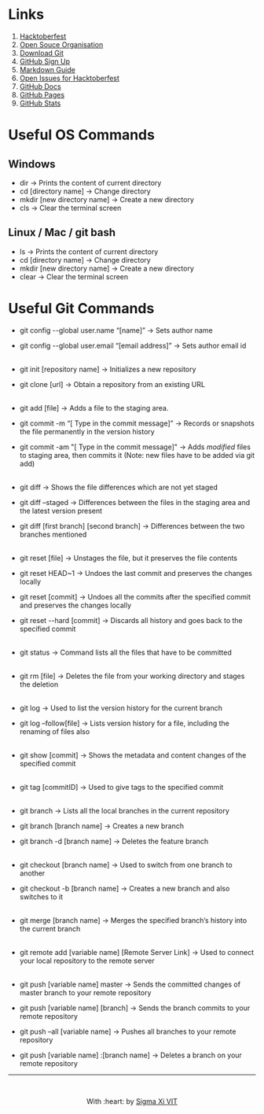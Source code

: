 # Links
1. [Hacktoberfest](https://hacktoberfest.digitalocean.com/)
2. [Open Souce Organisation](https://opensource.org/)
3. [Download Git](https://git-scm.com/downloads)
4. [GitHub Sign Up](https://github.com/signup)
5. [Markdown Guide](https://www.markdownguide.org/basic-syntax/)
6. [Open Issues for Hacktoberfest](https://github.com/search?q=hacktoberfest&state=open&type=Issues)
7. [GitHub Docs](https://docs.github.com/en)
8. [GitHub Pages](https://docs.github.com/en/pages)
9. [GitHub Stats](https://github.com/anuraghazra/github-readme-stats)



# Useful OS Commands

## Windows

* dir → Prints the content of current directory
* cd [directory name] → Change directory
* mkdir [new directory name] → Create a new directory
* cls → Clear the terminal screen

## Linux / Mac / git bash

* ls → Prints the content of current directory
* cd [directory name] → Change directory
* mkdir [new directory name] → Create a new directory
* clear → Clear the terminal screen

# Useful Git Commands

* git config --global user.name “[name]” → Sets author name
* git config --global user.email “[email address]” → Sets author email id
<br><br>

* git init [repository name] → Initializes a new repository
* git clone [url] → Obtain a repository from an existing URL
<br><br>

* git add [file] → Adds a file to the staging area.

* git commit -m “[ Type in the commit message]” → Records or snapshots the file permanently in the version history
* git commit -am "[ Type in the commit message]" → Adds *modified* files to staging area, then commits it (Note: new files have to be added via git add)
<br><br>

* git diff → Shows the file differences which are not yet staged
* git diff –staged → Differences between the files in the staging area and the latest version present
* git diff [first branch] [second branch] → Differences between the two branches mentioned
<br><br>

* git reset [file] → Unstages the file, but it preserves the file contents
* git reset HEAD~1 → Undoes the last commit and preserves the changes locally
* git reset [commit] → Undoes all the commits after the specified commit and preserves the changes locally
* git reset --hard [commit] → Discards all history and goes back to the specified commit
<br><br>

* git status → Command lists all the files that have to be committed
<br><br>

* git rm [file] → Deletes the file from your working directory and stages the deletion
<br><br>

* git log → Used to list the version history for the current branch
* git log –follow[file] → Lists version history for a file, including the renaming of files also
<br><br>

* git show [commit] → Shows the metadata and content changes of the specified commit
<br><br>

* git tag [commitID] → Used to give tags to the specified commit
<br><br>

* git branch → Lists all the local branches in the current repository
* git branch [branch name] → Creates a new branch
* git branch -d [branch name] → Deletes the feature branch
<br><br>

* git checkout [branch name] → Used to switch from one branch to another
* git checkout -b [branch name] → Creates a new branch and also switches to it
<br><br>

* git merge [branch name] → Merges the specified branch’s history into the current branch
<br><br>

* git remote add [variable name] [Remote Server Link] → Used to connect your local repository to the remote server
<br><br>

* git push [variable name] master → Sends the committed changes of master branch to your remote repository
* git push [variable name] [branch] → Sends the branch commits to your remote repository
* git push –all [variable name] → Pushes all branches to your remote repository
* git push [variable name] :[branch name] → Deletes a branch on your remote repository

<hr>
<br>
<p align="center">
	With :heart: by <a href="https://github.com/SIGMA-XI-VIT" target="_blank">Sigma Xi VIT</a>
</p>
